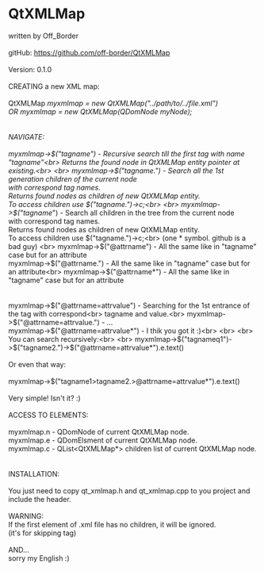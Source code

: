 QtXMLMap
========

  written by Off_Border<br>
  <br>
  gitHub: https://github.com/off-border/QtXMLMap<br>
  <br>
  Version: 0.1.0<br>
  <br>
  CREATING a new XML map:<br>
  <br>
  QtXMLMap *myxmlmap = new QtXMLMap("../path/to/../file.xml")<br>
       OR  *myxmlmap = new QtXMLMap(QDomNode myNode);<br>
  <br>
  <br>
  NAVIGATE:<br>
  <br>
   myxmlmap->$("tagname")                 -   Recursive search till the first tag with name "tagname"<br>
                                           Returns the found node in QtXMLMap entity pointer at existing.<br>
  <br>
   myxmlmap->$("tagname.")                -   Search all the 1st generation children of the current node<br>
                                           with correspond tag names.<br>
                                           Returns found nodes as children of new QtXMLMap entity.<br>
                                           To access children use $("tagname.")->c;<br>
  <br>
   myxmlmap->$("tagname**")                -   Search all children in the tree from the current node<br>
                                           with correspond tag names.<br>
                                           Returns found nodes as children of new QtXMLMap entity.<br>
                                           To access children use $("tagname.")->c;<br>
                                           (one * symbol. github is a bad guy)
  <br>
   myxmlmap->$("@attrname")               -   All the same like in "tagname" case but for an attribute<br>
   myxmlmap->$("@attrname.")              -   All the same like in "tagname" case but for an attribute<br>
   myxmlmap->$("@attrname*")              -   All the same like in "tagname" case but for an attribute<br>
  <br>
  <br>
   myxmlmap->$("@attrname=attrvalue")     -   Searching for the 1st entrance of the tag with correspond<br>
                                           tagname and value.<br>
   myxmlmap->$("@attrname=attrvalue.")    -    ...<br>
   myxmlmap->$("@attrname=attrvalue*")    -   I thik you got it :)<br>
  <br>
  <br>
   You can search recursively:<br>
  <br>
   myxmlmap->$("tagnameq1")->$("tagname2.")->$("@attrname=attrvalue*").e.text()<br>
  <br>
   Or even that way:<br>
  <br>
   myxmlmap->$("tagname1>tagname2.>@attrname=attrvalue*").e.text()<br>
  <br>
   Very simple! Isn't it? :)<br>
  <br>
  ACCESS TO ELEMENTS:<br>
  <br>
   myxmlmap.n  - QDomNode of current QtXMLMap node.<br>
   myxmlmap.e  - QDomElsment of current QtXMLMap node.<br>
   myxmlmap.c  - QList<QtXMLMap*> children list of current QtXMLMap node.<br>
  <br>
  <br>
  INSTALLATION:<br>
  <br>
  You just need to copy qt_xmlmap.h and qt_xmlmap.cpp to you project and include the header.<br>
  <br>
  WARNING:<br>
  If the first element of .xml file has no children, it will be ignored.<br>
  (it's for skipping <?xml version="1.0" .... ?> tag)<br>
  <br>
  AND...<br>
  sorry my English :)<br>
  <br>
  <br>
